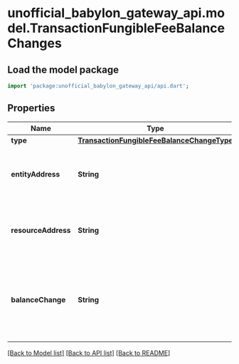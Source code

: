 # unofficial_babylon_gateway_api.model.TransactionFungibleFeeBalanceChanges

## Load the model package
```dart
import 'package:unofficial_babylon_gateway_api/api.dart';
```

## Properties
Name | Type | Description | Notes
------------ | ------------- | ------------- | -------------
**type** | [**TransactionFungibleFeeBalanceChangeType**](TransactionFungibleFeeBalanceChangeType.md) |  | 
**entityAddress** | **String** | Bech32m-encoded human readable version of the address. | 
**resourceAddress** | **String** | Bech32m-encoded human readable version of the address. | 
**balanceChange** | **String** | The string-encoded decimal representing the amount of change for the fungible resource.  | 

[[Back to Model list]](../README.md#documentation-for-models) [[Back to API list]](../README.md#documentation-for-api-endpoints) [[Back to README]](../README.md)


